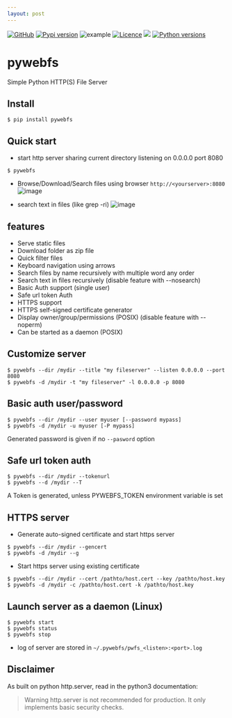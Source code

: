 ```yaml
---
layout: post
---
```

[![GitHub](https://img.shields.io/badge/GitHub-joknarf%2Fpywebfs-black?logo=github)](https://github.com/joknarf/pywebfs)
[![Pypi version](https://img.shields.io/pypi/v/pywebfs.svg?logo=pypi)](https://pypi.org/project/pywebfs/)
![example](https://github.com/joknarf/pywebfs/actions/workflows/python-publish.yml/badge.svg)
[![Licence](https://img.shields.io/badge/licence-MIT-blue.svg)](https://shields.io/)
[![](https://pepy.tech/badge/pywebfs)](https://pepy.tech/project/pywebfs)
[![Python versions](https://img.shields.io/badge/python-3.6+-blue.svg?logo=python)](https://shields.io/)

# pywebfs
Simple Python HTTP(S) File Server

## Install
```
$ pip install pywebfs
```

## Quick start

* start http server sharing current directory listening on 0.0.0.0 port 8080
```
$ pywebfs
```

* Browse/Download/Search files using browser `http://<yourserver>:8080`
![image](https://github.com/user-attachments/assets/32f27193-e23f-4aff-b78b-fc58d378f5dd)

* search text in files (like grep -ri)
![image](https://github.com/user-attachments/assets/89bf3f6b-6d7e-4f9c-9b08-20525ba2c670)

## features

* Serve static files
* Download folder as zip file
* Quick filter files
* Keyboard navigation using arrows
* Search files by name recursively with multiple word any order
* Search text in files recursively (disable feature with --nosearch)
* Basic Auth support (single user)
* Safe url token Auth
* HTTPS support
* HTTPS self-signed certificate generator
* Display owner/group/permissions (POSIX) (disable feature with --noperm)
* Can be started as a daemon (POSIX)

## Customize server
```
$ pywebfs --dir /mydir --title "my fileserver" --listen 0.0.0.0 --port 8080
$ pywebfs -d /mydir -t "my fileserver" -l 0.0.0.0 -p 8080
```

## Basic auth user/password
```
$ pywebfs --dir /mydir --user myuser [--password mypass]
$ pywebfs -d /mydir -u myuser [-P mypass]
```
Generated password is given if no `--pasword` option

## Safe url token auth
```
$ pywebfs --dir /mydir --tokenurl
$ pywebfs --d /mydir --T
```
A Token is generated, unless PYWEBFS_TOKEN environment variable is set

## HTTPS server

* Generate auto-signed certificate and start https server
```
$ pywebfs --dir /mydir --gencert
$ pywebfs -d /mydir --g
```

* Start https server using existing certificate
```
$ pywebfs --dir /mydir --cert /pathto/host.cert --key /pathto/host.key
$ pywebfs -d /mydir -c /pathto/host.cert -k /pathto/host.key
```

## Launch server as a daemon (Linux)

```
$ pywebfs start
$ pywebfs status
$ pywebfs stop
```
* log of server are stored in `~/.pywebfs/pwfs_<listen>:<port>.log`

## Disclaimer

As built on python http.server, read in the python3 documentation:

>Warning
>http.server is not recommended for production. It only implements basic security checks.
